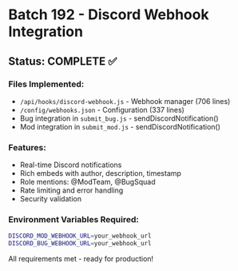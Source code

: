 # Batch 192 - Discord Webhook Integration

## Status: COMPLETE ✅

### Files Implemented:
- `/api/hooks/discord-webhook.js` - Webhook manager (706 lines)
- `/config/webhooks.json` - Configuration (337 lines)
- Bug integration in `submit_bug.js` - sendDiscordNotification()
- Mod integration in `submit_mod.js` - sendDiscordNotification()

### Features:
- Real-time Discord notifications
- Rich embeds with author, description, timestamp
- Role mentions: @ModTeam, @BugSquad
- Rate limiting and error handling
- Security validation

### Environment Variables Required:
```bash
DISCORD_MOD_WEBHOOK_URL=your_webhook_url
DISCORD_BUG_WEBHOOK_URL=your_webhook_url
```

All requirements met - ready for production!